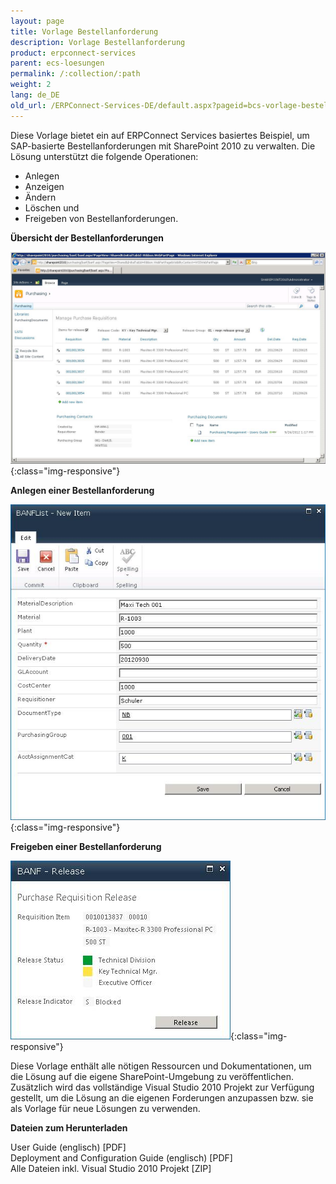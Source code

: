 ```yaml
---
layout: page
title: Vorlage Bestellanforderung
description: Vorlage Bestellanforderung
product: erpconnect-services
parent: ecs-loesungen
permalink: /:collection/:path
weight: 2
lang: de_DE
old_url: /ERPConnect-Services-DE/default.aspx?pageid=bcs-vorlage-bestellanforderung
---
```


Diese Vorlage bietet ein auf ERPConnect Services basiertes Beispiel, um SAP-basierte Bestellanforderungen mit SharePoint 2010 zu verwalten. Die Lösung unterstützt die folgende Operationen: 

- Anlegen
- Anzeigen
- Ändern
- Löschen und 
- Freigeben von Bestellanforderungen.

**Übersicht der Bestellanforderungen**

![ECS-BANf-SP](/img/content/ECS-BANf-SP.jpg){:class="img-responsive"}

**Anlegen einer Bestellanforderung**

![ECS-BANf-SP-Create](/img/content/ECS-BANf-SP-Create.jpg){:class="img-responsive"}

**Freigeben einer Bestellanforderung**

![ECS-BANf-SP-Release](/img/content/ECS-BANf-SP-Release.jpg){:class="img-responsive"}

Diese Vorlage enthält alle nötigen Ressourcen und Dokumentationen, um die Lösung auf die eigene SharePoint-Umgebung zu veröffentlichen. Zusätzlich wird das vollständige Visual Studio 2010 Projekt zur Verfügung gestellt, um die Lösung an die eigenen Forderungen anzupassen bzw. sie als Vorlage für neue Lösungen zu verwenden.

**Dateien zum Herunterladen**

User Guide (englisch) [PDF]<br>
Deployment and Configuration Guide (englisch) [PDF]<br>
Alle Dateien inkl. Visual Studio 2010 Projekt [ZIP]

